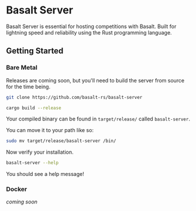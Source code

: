 # Basalt Server

Basalt Server is essential for hosting competitions with Basalt.
Built for lightning speed and reliability using the Rust programming
language.

## Getting Started

### Bare Metal

Releases are coming soon, but you'll need to build the server from
source for the time being.

```bash
git clone https://github.com/basalt-rs/basalt-server
```

```bash
cargo build --release
```

Your compiled binary can be found in `target/release/` called `basalt-server`.

You can move it to your path like so:

```bash
sudo mv target/release/basalt-server /bin/
```

Now verify your installation.

```bash
basalt-server --help
```

You should see a help message!

### Docker

*coming soon*
